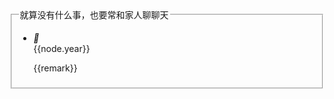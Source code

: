 <!-- 引入 layui.css -->
<link href="//unpkg.com/layui@2.7.6/dist/css/layui.css" rel="stylesheet">


<div class="layui-row">
    <div class="layui-col-md12">
        <div id="container">
            <fieldset class="layui-elem-field">
                <legend>就算没有什么事，也要常和家人聊聊天</legend>
                <div class="layui-field-box">
                    <ul class="layui-timeline">
                        <li class="layui-timeline-item" v-for="(node,index) in nodes" :key="index">
                            <i class="layui-icon layui-timeline-axis">&#xe63f;</i>
                            <div class="layui-timeline-content layui-text">
                            <div class="layui-timeline-title">{{node.year}}</div>
                            <p v-for="remark in node.remarks">
                                {{remark}}
                            </p>
                            </div>
                        </li>
                    </ul>
                </div>
            </fieldset>
        </div>
    </div>
</div>


<script>
    (function(){
         new Vue({
            el:'#container',
            data() {
                return {
                    nodes: [
                        {
                            year: '2023年3月12',
                            remarks: [
                                "这次23年第二次家庭聊天",
                                "先是和爸爸翠姐聊了很多关于二月花朝节的事情，爸爸说没什么意思不好玩。",
                                "再和翠姐，聊了我可以去香港帮她们代购东西，说是让带动我们的朋友圈"
                            ]
                        },
                        {
                            year: '2023年2月18',
                            remarks: [
                                "过年回来深圳后，和翠姐爸爸聊天",
                                "聊了很多家常，关于爸爸的工作身体，还有翠姐的工作等"
                            ]
                        }
                    ]
                };
            }
        });
    })();
</script>